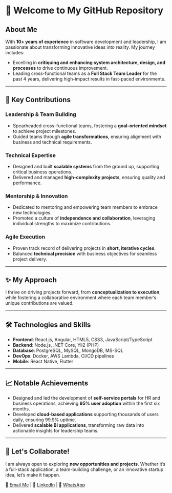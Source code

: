 # 🚀 Welcome to My GitHub Repository

## About Me

With **10+ years of experience** in software development and leadership, I am passionate about transforming innovative ideas into reality. My journey includes:

- Excelling in **critiquing and enhancing system architecture, design, and processes** to drive continuous improvement.
- Leading cross-functional teams as a **Full Stack Team Leader** for the past 4 years, delivering high-impact results in fast-paced environments.

---

## 🎯 Key Contributions

### Leadership & Team Building
- Spearheaded cross-functional teams, fostering a **goal-oriented mindset** to achieve project milestones.
- Guided teams through **agile transformations**, ensuring alignment with business and technical requirements.

### Technical Expertise
- Designed and built **scalable systems** from the ground up, supporting critical business operations.
- Delivered and managed **high-complexity projects**, ensuring quality and performance.

### Mentorship & Innovation
- Dedicated to mentoring and empowering team members to embrace new technologies.
- Promoted a culture of **independence and collaboration**, leveraging individual strengths to maximize contributions.

### Agile Execution
- Proven track record of delivering projects in **short, iterative cycles**.
- Balanced **technical precision** with business objectives for seamless project delivery.

---

## ✨ My Approach

I thrive on driving projects forward, from **conceptualization to execution**, while fostering a collaborative environment where each team member’s unique contributions are valued.

---

## 🛠️ Technologies and Skills

- **Frontend**: React.js, Angular, HTML5, CSS3, JavaScript/TypeScript
- **Backend**: Node.js, .NET Core, Yii2 (PHP)
- **Database**: PostgreSQL, MySQL, MongoDB, MS-SQL
- **DevOps**: Docker, AWS Lambda, CI/CD pipelines
- **Mobile**: React Native, Flutter

---

## 📈 Notable Achievements

- Designed and led the development of **self-service portals** for HR and business operations, achieving **95% user adoption** within the first six months.
- Developed **cloud-based applications** supporting thousands of users daily, ensuring 99.9% uptime.
- Delivered **scalable BI applications**, transforming raw data into actionable insights for leadership teams.

---

## 🌟 Let's Collaborate!

I am always open to exploring **new opportunities and projects**. Whether it’s a full-stack application, a team-building challenge, or an innovative startup idea, let’s make it happen.

📧 [Email Me](mailto:your_email@example.com) | 🔗 [LinkedIn](https://www.linkedin.com/yourprofile) | 🔗 [WhatsApp](https://wa.me/923135412269?text=Hello%20there%20i%20have%20seen%20your%20portfolio%20and%20i%20am%20interested%20in%20your%20services%20can%20we%20talk%20more%20about%20it%20)